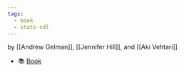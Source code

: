 ```yaml
---
tags:
  - book
  - stats-sdl
---
```

by [[Andrew Gelman]], [[Jennifer Hill]], and [[Aki Vehtari]]

- 📚 [Book](https://avehtari.github.io/ROS-Examples/)